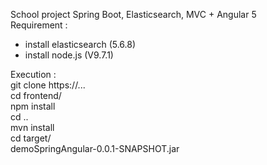 School project Spring Boot, Elasticsearch, MVC + Angular 5  
Requirement :  
  - install elasticsearch (5.6.8)  
  - install node.js (V9.7.1)  

Execution :  
  git clone https://...  
  cd frontend/  
  npm install  
  cd ..  
  mvn install  
  cd target/  
  demoSpringAngular-0.0.1-SNAPSHOT.jar
